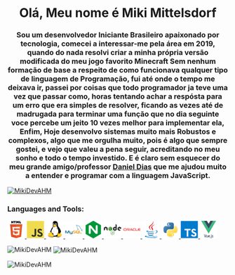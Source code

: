 <h1 align="center">Olá, Meu nome é Miki Mittelsdorf</h1>
<h3 align="center">Sou um desenvolvedor Iniciante Brasileiro apaixonado por tecnologia, comecei a interessar-me pela área em 2019, quando do nada resolvi criar a minha própria versão modificada do meu jogo favorito Minecraft Sem nenhum formação de base a respeito de como funcionava qualquer tipo de linguagem de Programação, fui até onde o tempo me deixava ir, passei por coisas que todo programador ja teve uma vez que passar como, horas tentando achar a respósta para um erro que era simples de resolver, ficando as vezes até de madrugada para terminar uma função que no dia seguinte voce percebe um jeito 10 vezes melhor para implementar ela, Enfim, Hoje desenvolvo sistemas muito mais Robustos e complexos, algo que me orgulha muito, pois é algo que sempre gostei, e vejo que valeu a pena seguir, acreditando no meu sonho e todo o tempo investido. E é claro sem esquecer do meu grande amigo/professor <a href="https://github.com/soudanieldias">Daniel Dias</a> que me ajudou muito a entender e programar com a linguagem JavaScript.</h3>


<p align="left"> <a href="https://github.com/ryo-ma/github-profile-trophy"><img src="https://github-profile-trophy.vercel.app/?username=MikiDevAHM" alt="MikiDevAHM" /></a> </p>

<h3 align="left">Languages and Tools:</h3>
<p align="left"> 

 <a href="https://www.w3.org/html/" target="_blank" rel="noreferrer"> <img src="https://raw.githubusercontent.com/devicons/devicon/master/icons/html5/html5-original-wordmark.svg" alt="html5" width="40" height="40"/> </a>
 <a href="https://developer.mozilla.org/en-US/docs/Web/JavaScript" target="_blank" rel="noreferrer"> <img src="https://raw.githubusercontent.com/devicons/devicon/master/icons/javascript/javascript-original.svg" alt="javascript" width="40" height="40"/> </a>
 <a href="https://www.linux.org/" target="_blank" rel="noreferrer"> <img src="https://raw.githubusercontent.com/devicons/devicon/master/icons/linux/linux-original.svg" alt="linux" width="40" height="40"/> </a>
 <a href="https://www.mysql.com/" target="_blank" rel="noreferrer"> <img src="https://raw.githubusercontent.com/devicons/devicon/master/icons/mysql/mysql-original-wordmark.svg" alt="mysql" width="40" height="40"/> </a>
 <a href="https://www.nginx.com/" target="_blank" rel="noreferrer"> <img src="https://raw.githubusercontent.com/devicons/devicon/master/icons/nginx/nginx-original.svg" alt="nginx" width="40" height="40"/> </a>
 <a href="https://nodejs.org/" target="_blank" rel="noreferrer"> <img src="https://raw.githubusercontent.com/devicons/devicon/master/icons/nodejs/nodejs-original-wordmark.svg" alt="nodejs" width="40" height="40"/> </a>
 <a href="https://www.oracle.com/" target="_blank" rel="noreferrer"> <img src="https://raw.githubusercontent.com/devicons/devicon/master/icons/oracle/oracle-original.svg" alt="oracle" width="40" height="40"/> </a>
 <a href="https://www.java.com/" target="_blank" rel="noreferrer"> <img src="https://raw.githubusercontent.com/devicons/devicon/master/icons/java/java-original.svg" alt="java" width="40" height="40"/> </a>
 <a href="https://www.python.org" target="_blank" rel="noreferrer"> <img src="https://raw.githubusercontent.com/devicons/devicon/master/icons/python/python-original.svg" alt="python" width="40" height="40"/> </a>
 <a href="https://www.typescriptlang.org/" target="_blank" rel="noreferrer"> <img src="https://raw.githubusercontent.com/devicons/devicon/master/icons/typescript/typescript-original.svg" alt="typescript" width="40" height="40"/> </a>
 <a href="https://vuejs.org/" target="_blank" rel="noreferrer"> <img src="https://raw.githubusercontent.com/devicons/devicon/master/icons/vuejs/vuejs-original-wordmark.svg" alt="vuejs" width="40" height="40"/> </a>
</p>

<p><img align="left" src="https://github-readme-stats.vercel.app/api/top-langs?username=MikiDevAHM&show_icons=true&locale=en&layout=compact" alt="MikiDevAHM" /></p>

<p>&nbsp;<img align="center" src="https://github-readme-stats.vercel.app/api?username=MikiDevAHM&show_icons=true&locale=en" alt="MikiDevAHM" /></p>

<p><img align="center" src="https://github-readme-streak-stats.herokuapp.com/?user=MikiDevAHM&" alt="MikiDevAHM" /></p>
